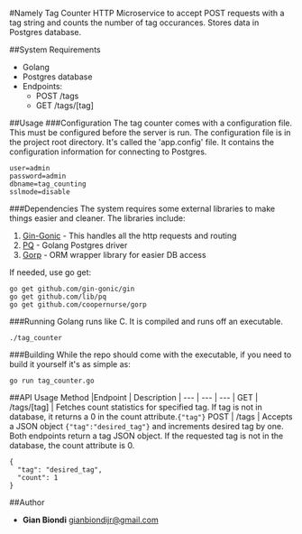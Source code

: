#Namely Tag Counter
HTTP Microservice to accept POST requests with a tag string and counts the number of tag occurances.  Stores data in Postgres database.

##System Requirements
* Golang
* Postgres database
* Endpoints:
  * POST /tags
  * GET /tags/[tag]

##Usage
###Configuration
The tag counter comes with a configuration file.  This must be configured before the server is run.  The configuration file is in the project root directory.  It's called the 'app.config' file.  It contains the configuration information for connecting to Postgres.
```
user=admin
password=admin
dbname=tag_counting
sslmode=disable
```

###Dependencies
The system requires some external libraries to make things easier and cleaner.  The libraries include:
1. [Gin-Gonic](http://gin-gonic.github.io/gin/) - This handles all the http requests and routing
2. [PQ]("https://github.com/lib/pq") - Golang Postgres driver
3. [Gorp](https://github.com/coopernurse/gorp) - ORM wrapper library for easier DB access

If needed, use go get:
```
go get github.com/gin-gonic/gin
go get github.com/lib/pq
go get github.com/coopernurse/gorp
```

###Running
Golang runs like C.  It is compiled and runs off an executable.
```
./tag_counter
```

###Building
While the repo should come with the executable, if you need to build it yourself it's as simple as:
```
go run tag_counter.go
```

##API Usage
 Method |Endpoint | Description |
 --- | --- | --- |
GET | /tags/[tag] | Fetches count statistics for specified tag.  If tag is not in database, it returns a 0 in the count attribute.```{"tag"}```
POST | /tags | Accepts a JSON object ```{"tag":"desired_tag"}``` and increments desired tag by one.
Both endpoints return a tag JSON object.  If the requested tag is not in the database, the count attribute is 0.
```
{
  "tag": "desired_tag",
  "count": 1
}
```


##Author
* **Gian Biondi** <gianbiondijr@gmail.com>
